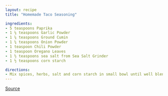 ```yaml
---
layout: recipe
title: "Homemade Taco Seasoning"

ingredients:
- 5 teaspoons Paprika
- 1 ¼ teaspoons Garlic Powder
- 1 ¼ teaspoons Ground Cumin
- 1 ¼ teaspoons Onion Powder
- 1 teaspoon Chili Powder
- 1 teaspoon Oregano Leaves
- 1 ½ teaspoons sea salt from Sea Salt Grinder
- 1 ½ teaspoons corn starch

directions:
- Mix spices, herbs, salt and corn starch in small bowl until well blended. Set seasoning blend aside.
---
```


[Source](https://www.mccormick.com/recipes/other/homemade-taco-seasoning)
